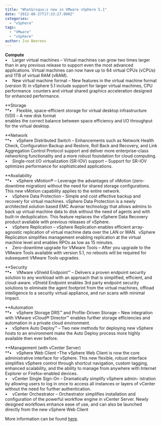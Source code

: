 ```yaml
---
title: "What&rsquo;s new in VMware vSphere 5.1"
date: "2012-08-27T17:33:27.000Z"
categories: 
  - "vSphere"
tags: 
  - "VMware"
  - "vSphere"
author: Ivo Beerens
---
```


**Compute**  
•    Larger virtual machines – Virtual machines can grow two times larger than in any previous release to support even the most advanced applications. Virtual machines can now have up to 64 virtual CPUs (vCPUs) and 1TB of virtual RAM (vRAM).  
•    New virtual machine format – New features in the virtual machine format (version 9) in vSphere 5.1 include support for larger virtual machines, CPU performance  counters and virtual shared graphics acceleration designed for enhanced performance.  

**Storage  
**•    Flexible, space-efficient storage for virtual desktop infrastructure (VDI) – A new disk format  
enables the correct balance between space efficiency and I/O throughput for the virtual desktop.  

**Network  
**•    vSphere Distributed Switch – Enhancements such as Network Health Check, Configuration Backup and Restore, Roll Back and Recovery, and Link Aggregation Control Protocol support and deliver more enterprise-class networking functionality and a more robust foundation for cloud computing.  
•    Single-root I/O virtualization (SR-IOV) support – Support for SR-IOV optimizes performance for sophisticated applications.  

**Availability  
**•    vSphere vMotion® – Leverage the advantages of vMotion (zero-downtime migration) without the need for shared storage configurations. This new vMotion capability applies to the entire network.  
•    vSphere Data Protection – Simple and cost effective backup and recovery for virtual machines. vSphere Data Protection is a newly architected solution based EMC Avamar technology that allows admins to back up virtual machine data to disk without the need of agents and with built-in deduplication. This feature replaces the vSphere Data Recovery product available with previous releases of vSphere.  
•    vSphere Replication – vSphere Replication enables efficient array-agnostic replication of virtual machine data over the LAN or WAN.  vSphere Replication simplifies management enabling replication at the virtual machine level and enables RPOs as low as 15 minutes.  
•    Zero-downtime upgrade for VMware Tools – After you upgrade to the VMware Tools available with version 5.1, no reboots will be required for subsequent VMware Tools upgrades.  

**Security  
**•    VMware vShield Endpoint™ – Delivers a proven endpoint security solution to any workload with an approach that is simplified, efficient, and cloud-aware. vShield Endpoint enables 3rd party endpoint security solutions to eliminate the agent footprint from the virtual machines, offload intelligence to a security virtual appliance, and run scans with minimal impact.  

**Automation  
**•    vSphere Storage DRS™ and Profile-Driven Storage – New integration with VMware vCloud® Director™ enables further storage efficiencies and automation in a private cloud environment.  
•    vSphere Auto Deploy™ – Two new methods for deploying new vSphere hosts to an environment make the Auto Deploy process more highly available then ever before.

**Management (with vCenter Server)  
**•    vSphere Web Client –The vSphere Web Client is now the core administrative interface for vSphere. This new flexible, robust interface simplifies vSphere control through shortcut navigation, custom tagging, enhanced scalability, and the ability to manage from anywhere with Internet Explorer or Firefox-enabled devices.  
•    vCenter Single Sign-On – Dramatically simplify vSphere admin- istration by allowing users to log in once to access all instances or layers of vCenter without the need for further authentication.  
•    vCenter Orchestrator – Orchestrator simplifies installation and configuration of the powerful workflow engine in vCenter Server. Newly designed workflows enhance ease of use, and can also be launched directly from the new vSphere Web Client

More information can be found [here](http://www.VMware.com/files/pdf/products/vSphere/VMware-what-is-new-vSphere51.pdf).



